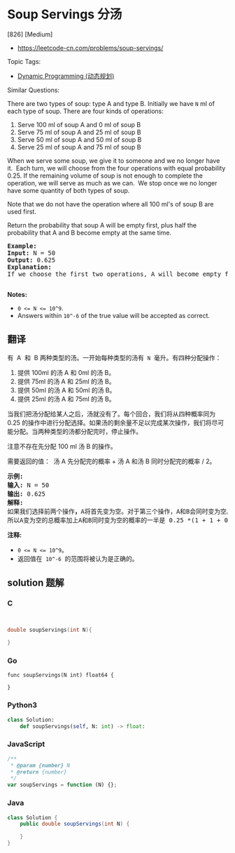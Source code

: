 # Soup Servings 分汤

[826] [Medium]

- https://leetcode-cn.com/problems/soup-servings/

Topic Tags:

- [Dynamic Programming (动态规划)](https://leetcode-cn.com/tag/dynamic-programming/)

Similar Questions:

There are two types of soup: type A and type B. Initially we have `N` ml of each type of soup. There are four kinds of operations:

1.  Serve 100 ml of soup A and 0 ml of soup B
2.  Serve 75 ml of soup A and 25 ml of soup B
3.  Serve 50 ml of soup A and 50 ml of soup B
4.  Serve 25 ml of soup A and 75 ml of soup B

When we serve some soup, we give it to someone and we no longer have it.  Each turn, we will choose from the four operations with equal probability 0.25. If the remaining volume of soup is not enough to complete the operation, we will serve as much as we can.  We stop once we no longer have some quantity of both types of soup.

Note that we do not have the operation where all 100 ml's of soup B are used first.

Return the probability that soup A will be empty first, plus half the probability that A and B become empty at the same time.

<pre><strong>Example:</strong>
<strong>Input:</strong> N = 50
<strong>Output:</strong> 0.625
<strong>Explanation:</strong> 
If we choose the first two operations, A will become empty first. For the third operation, A and B will become empty at the same time. For the fourth operation, B will become empty first. So the total probability of A becoming empty first plus half the probability that A and B become empty at the same time, is 0.25 * (1 + 1 + 0.5 + 0) = 0.625.

</pre>

**Notes:**

- `0 <= N <= 10^9`.
- Answers within `10^-6` of the true value will be accepted as correct.

## 翻译

有  A  和  B 两种类型的汤。一开始每种类型的汤有  `N`  毫升。有四种分配操作：

1.  提供 100ml 的汤 A 和 0ml 的汤 B。
2.  提供 75ml 的汤 A 和 25ml 的汤 B。
3.  提供 50ml 的汤 A 和 50ml 的汤 B。
4.  提供 25ml 的汤 A 和 75ml 的汤 B。

当我们把汤分配给某人之后，汤就没有了。每个回合，我们将从四种概率同为 0.25 的操作中进行分配选择。如果汤的剩余量不足以完成某次操作，我们将尽可能分配。当两种类型的汤都分配完时，停止操作。

注意不存在先分配 100 ml 汤 B 的操作。

需要返回的值：  汤 A 先分配完的概率 + 汤 A 和汤 B 同时分配完的概率 / 2。

<pre><strong>示例:</strong>
<strong>输入:</strong> N = 50
<strong>输出:</strong> 0.625
<strong>解释:
</strong>如果我们选择前两个操作<strong>，</strong>A将首先变为空。对于第三个操作，A和B会同时变为空。对于第四个操作，B将首先变为空。<strong>
</strong>所以A变为空的总概率加上A和B同时变为空的概率的一半是 0.25 *(1 + 1 + 0.5 + 0)= 0.625。
</pre>

**注释:**

- `0 <= N <= 10^9`。
- 返回值在  `10^-6`  的范围将被认为是正确的。

## solution 题解

### C

```c


double soupServings(int N){

}


```

### Go

```golang
func soupServings(N int) float64 {

}
```

### Python3

```python
class Solution:
    def soupServings(self, N: int) -> float:

```

### JavaScript

```javascript
/**
 * @param {number} N
 * @return {number}
 */
var soupServings = function (N) {};
```

### Java

```java
class Solution {
    public double soupServings(int N) {

    }
}
```

